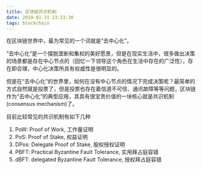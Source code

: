 ```yaml
---
title: 区块链共识机制
date: 2018-01-31 23:23:30
tags: blockchain
---
```


在区块链世界中，最为常见的一个词就是“去中心化”。

“去中心化”是一个摆脱垄断和集权的美好愿景，但是在现实生活中，很多做出决策的场景都是存在中心节点的（回忆一下领导这个角色在生活中存在的广泛性），存在即合理，中心化决策所具有权威性是很明显的。

但是在“去中心化”的世界里，如何在没有中心节点的情况下完成决策呢？最简单的方式自然就是投票了，但是投票也存在着信道不可信、通讯故障等等问题，区块链作为“去中心化”的典型应用，其具有很宝贵价值的一块核心就是共识机制(consensus mechanism)了。

目前比较常见的共识机制有如下几种

1. PoW: Proof of Work, 工作量证明
2. PoS: Proof of Stake, 权益证明
3. DPos: Delegate Proof of Stake, 股权授权证明
4. PBFT: Practical Byzantine Fault Tolerance, 实用拜占庭容错
5. dBFT: delegated Byzantine Fault Tolerance, 授权拜占庭容错

<!-- more -->